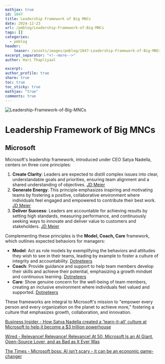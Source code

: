 ```yaml
---
mathjax: true
id: 1047
title: Leadership Framework of Big MNCs
date: 2024-12-23
url: /pmblog/Leadership-Framework-of-Big-MNCs
tags: []
categories:
  - pmblog
header:
    teaser: /assets/images/pmblog/1047-Leadership-Framework-of-Big-MNCs.jpg
excerpt_separator: "<!--more-->"   
author: Hari Thapliyaal   

excerpt:   
author_profile: true   
share: true   
toc: true   
toc_sticky: true 
mathjax: "true"
comments: true
---
```


![Leadership-Framework-of-Big-MNCs](/assets/images/pmblog/1047-Leadership-Framework-of-Big-MNCs.jpg)

# Leadership Framework of Big MNCs 

## Microsoft
Microsoft's leadership framework, introduced under CEO Satya Nadella, centers on three core principles:

1. **Create Clarity**: Leaders are expected to distill complex issues into clear, understandable goals and priorities, ensuring team alignment and a shared understanding of objectives.  [JD Meier](https://jdmeier.com/microsoft-leadership-principles)  
2. **Generate Energy**: This principle emphasizes inspiring and motivating teams by fostering a positive, collaborative environment where individuals feel engaged and empowered to contribute their best work.  [JD Meier](https://jdmeier.com/microsoft-leadership-principles)  
3. **Deliver Success**: Leaders are accountable for achieving results by setting high standards, measuring performance, and continuously seeking ways to innovate and deliver value to customers and stakeholders.  [JD Meier](https://jdmeier.com/microsoft-leadership-principles)

Complementing these principles is the **Model, Coach, Care** framework, which outlines expected behaviors for managers:

* **Model**: Act as role models by exemplifying the behaviors and attitudes they wish to see in their teams, leading by example to foster a culture of integrity and accountability.  [Dotneteers](https://dotneteers.net/satya-nadellas-model-model-coach-and-care-the-leadership-framework-for-modern-times)  
* **Coach**: Provide guidance and support to help team members develop their skills and achieve their potential, emphasizing a growth mindset and continuous learning.  [Dotneteers](https://dotneteers.net/satya-nadellas-model-model-coach-and-care-the-leadership-framework-for-modern-times)  
* **Care**: Show genuine concern for the well-being of team members, creating an inclusive environment where individuals feel valued and supported.  [Dotneteers](https://dotneteers.net/satya-nadellas-model-model-coach-and-care-the-leadership-framework-for-modern-times)

These frameworks are integral to Microsoft's mission to "empower every person and every organization on the planet to achieve more," fostering a culture that emphasizes growth, collaboration, and innovation.
  
[Business Insider - How Satya Nadella created a 'learn-it-all' culture at Microsoft to help it become a $3 trillion powerhouse](https://www.businessinsider.com/satya-nadella-microsoft-powerhouse-ai-investment-openai-2024-7)

 
[Wired - Relevance\! Relevance\! Relevance\! At 50, Microsoft Is an AI Giant, Open-Source Lover, and as Bad as It Ever Was](https://www.wired.com/story/at-age-50-microsoft-is-an-ai-giant-an-open-source-lover-and-bad-as-it-ever-was)
 
[The Times - Microsoft boss: AI isn't scary \- it can be an economic game-changer](https://www.thetimes.co.uk/article/big-tech-microsoft-interview-satya-nadella-gks2nl2jb)

